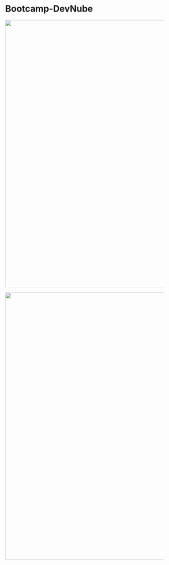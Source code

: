 # Bootcamp-DevNube
<div align="center">
<img src="https://user-images.githubusercontent.com/110033143/232314759-d4ee9357-502f-42f1-981a-964907ecc273.png" width="850px" />
</div>
<br>

<div align="center">
<img src="https://user-images.githubusercontent.com/110033143/232853697-abf2fc4f-d3f1-4265-8121-58accb4b771c.png" width="850px" />
</div>

